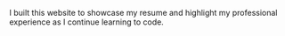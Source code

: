 I built this website to showcase my resume and highlight my professional experience as I continue learning to code.
